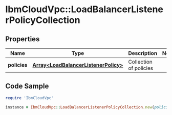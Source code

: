 # IbmCloudVpc::LoadBalancerListenerPolicyCollection

## Properties

Name | Type | Description | Notes
------------ | ------------- | ------------- | -------------
**policies** | [**Array&lt;LoadBalancerListenerPolicy&gt;**](LoadBalancerListenerPolicy.md) | Collection of policies | 

## Code Sample

```ruby
require 'IbmCloudVpc'

instance = IbmCloudVpc::LoadBalancerListenerPolicyCollection.new(policies: null)
```


